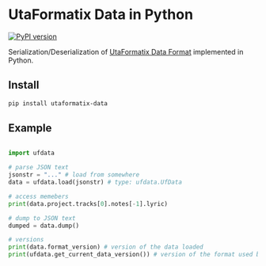 # UtaFormatix Data in Python

[![PyPI version](https://badge.fury.io/py/utaformatix-data.svg)](https://badge.fury.io/py/utaformatix-data)

Serialization/Deserialization of [UtaFormatix Data Format](https://github.com/sdercolin/utaformatix-data) implemented in Python.

## Install

```bash
pip install utaformatix-data
```

## Example

```py

import ufdata 

# parse JSON text
jsonstr = "..." # load from somewhere
data = ufdata.load(jsonstr) # type: ufdata.UfData

# access memebers
print(data.project.tracks[0].notes[-1].lyric)

# dump to JSON text
dumped = data.dump()

# versions
print(data.format_version) # version of the data loaded
print(ufdata.get_current_data_version()) # version of the format used by current library version
```